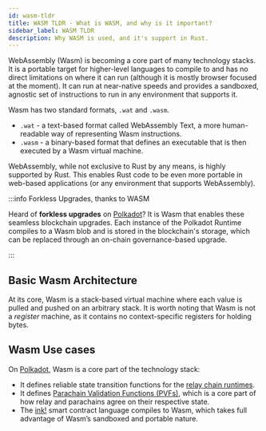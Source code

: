 ```yaml
---
id: wasm-tldr
title: WASM TLDR - What is WASM, and why is it important?
sidebar_label: WASM TLDR
description: Why WASM is used, and it's support in Rust.
---
```


WebAssembly (Wasm) is becoming a core part of many technology stacks. It is a portable target for
higher-level languages to compile to and has no direct limitations on where it can run (although it
is mostly browser focused at the moment). It can run at near-native speeds and provides a sandboxed,
agnostic set of instructions to run in any environment that supports it.

Wasm has two standard formats, `.wat` and `.wasm`.

- `.wat` - a text-based format called WebAssembly Text, a more human-readable way of representing
  Wasm instructions.
- `.wasm` - a binary-based format that defines an executable that is then executed by a Wasm virtual
  machine.

WebAssembly, while not exclusive to Rust by any means, is highly supported by Rust. This enables
Rust code to be even more portable in web-based applications (or any environment that supports
WebAssembly).

:::info Forkless Upgrades, thanks to WASM

Heard of **forkless upgrades** on [Polkadot](https://polkadot.network/)? It is Wasm that enables
these seamless blockchain upgrades. Each instance of the Polkadot Runtime compiles to a Wasm blob
and is stored in the blockchain's storage, which can be replaced through an on-chain
governance-based upgrade.

:::

## Basic Wasm Architecture

At its core, Wasm is a stack-based virtual machine where each value is pulled and pushed on an
arbitrary stack. It is worth noting that Wasm is not a _register_ machine, as it contains no
context-specific registers for holding bytes.

## Wasm Use cases

On [Polkadot](https://polkadot.network/), Wasm is a core part of the technology stack:

- It defines reliable state transition functions for the
  [relay chain runtimes](https://wiki.polkadot.network/docs/appendix#runtime).
- It defines
  [Parachain Validation Functions (PVFs)](https://wiki.polkadot.network/docs/learn-parachains-protocol),
  which is a core part of how relay and parachains agree on their respective state.
- The [ink!](https://use.ink/) smart contract language compiles to Wasm, which takes full advantage
  of Wasm’s sandboxed and portable nature.
